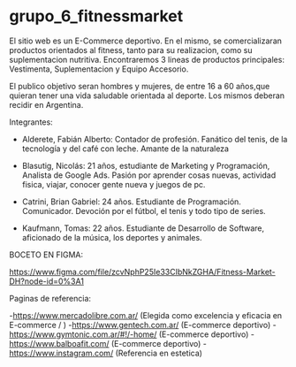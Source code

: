 # grupo_6_fitnessmarket

El sitio web es un E-Commerce deportivo. En el mismo, se comercializaran productos orientados al fitness, tanto para su realizacion, como su suplementacion nutritiva. Encontraremos 3 lineas de productos principales: Vestimenta, Suplementacion y Equipo Accesorio.

El publico objetivo seran hombres y mujeres, de entre 16 a 60 años,que quieran tener una vida saludable orientada al deporte.
Los mismos deberan recidir en Argentina.


Integrantes:
- Alderete, Fabián Alberto: Contador de profesión. Fanático del tenis, de la tecnología y del café con leche. Amante de la naturaleza

- Blasutig, Nicolás: 21 años, estudiante de Marketing y Programación, Analista de Google Ads. 
Pasión por aprender cosas nuevas, actividad fisica, viajar, conocer gente nueva  y juegos de pc.

- Catrini, Brian Gabriel: 24 años. Estudiante de Programación. Comunicador. Devoción por el fútbol,
 el tenis y todo tipo de series.

- Kaufmann, Tomas: 22 años. Estudiante de Desarrollo de Software, aficionado de la música, los deportes y animales.



BOCETO EN FIGMA:

https://www.figma.com/file/zcvNphP25Ie33CIbNkZGHA/Fitness-Market-DH?node-id=0%3A1



Paginas de referencia:

-https://www.mercadolibre.com.ar/ (Elegida como excelencia y eficacia en E-commerce / )
-https://www.gentech.com.ar/ (E-commerce deportivo)
-https://www.gymtonic.com.ar/#!/-home/ (E-commerce deportivo)
-https://www.balboafit.com/ (E-commerce deportivo)
-https://www.instagram.com/ (Referencia en estetica)
